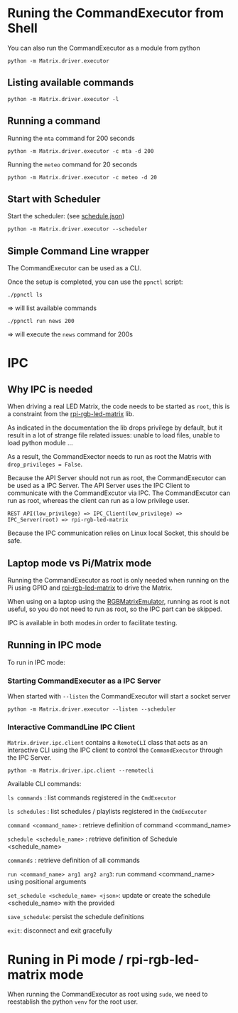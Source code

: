 # Runing the CommandExecutor from Shell

You can also run the CommandExecutor as a module from python

    python -m Matrix.driver.executor

## Listing available commands

    python -m Matrix.driver.executor -l

## Running a command

Running the `mta` command for 200 seconds

    python -m Matrix.driver.executor -c mta -d 200

Running the `meteo` command for 20 seconds

    python -m Matrix.driver.executor -c meteo -d 20

## Start with Scheduler

Start the scheduler: (see [schedule.json](schedule.json))

    python -m Matrix.driver.executor --scheduler


## Simple Command Line wrapper

The CommandExecutor can be used as a CLI.
 
Once the setup is completed, you can use the `ppnctl` script:

    ./ppnctl ls

=> will list available commands

    ./ppnctl run news 200 

=> will execute the `news` command for 200s


# IPC

## Why IPC is needed

When driving a real LED Matrix, the code needs to be started as `root`, this is a constraint from the [rpi-rgb-led-matrix](https://github.com/hzeller/rpi-rgb-led-matrix) lib.

As indicated in the documentation the lib drops privilege by default, but it result in a lot of strange file related issues: unable to load files, unable to load python module ...

As a result, the CommandExector needs to run as root the Matris with `drop_privileges = False`.

Because the API Server should not run as root, the CommandExecutor can be used as a IPC Server.
The API Server uses the IPC Client to communicate with the CommandExcutor via IPC.
The CommandExcutor can run as root, whereas the client can run as a low privilege user.

    REST API(low_privilege) => IPC_Client(low_privilege) => IPC_Server(root) => rpi-rgb-led-matrix

Because the IPC communication relies on Linux local Socket, this should be safe.

## Laptop mode vs Pi/Matrix mode

Running the CommandExecutor as root is only needed when running on the Pi using GPIO and [rpi-rgb-led-matrix](https://github.com/hzeller/rpi-rgb-led-matrix) to drive the Matrix.

When using on a laptop using the [RGBMatrixEmulator](https://github.com/ty-porter/RGBMatrixEmulator), running as root is not useful, so you do not need to run as root, so the IPC part can be skipped.

IPC is available in both modes.in order to facilitate testing.

## Running in IPC mode

To run in IPC mode:

### Starting CommandExecuter as a IPC Server

When started with `--listen` the CommandExecutor will start a socket server

    python -m Matrix.driver.executor --listen --scheduler

### Interactive CommandLine IPC Client

`Matrix.driver.ipc.client` contains a `RemoteCLI` class that acts as an interactive CLI using the IPC client to control the `CommandExecutor` through the IPC Server.

    python -m Matrix.driver.ipc.client --remotecli

Available CLI commands:

`ls commands` : list commands registered in the `CmdExecutor`

`ls schedules` : list schedules / playlists registered in the `CmdExecutor`

`command <command_name>` : retrieve definition of command <command_name>

`schedule <schedule_name>` : retrieve definition of Schedule <schedule_name>

`commands` : retrieve definition of all commands

`run <command_name> arg1 arg2 arg3`: run command <command_name> using positional arguments

`set_schedule <schedule_name> <json>`: update or create the schedule <schedule_name> with the provided <json>

`save_schedule`: persist the schedule definitions

`exit`: disconnect and exit gracefully

# Runing in Pi mode / rpi-rgb-led-matrix mode

When running the CommandExecutor as root using `sudo`, we need to reestablish the python `venv` for the root user.


